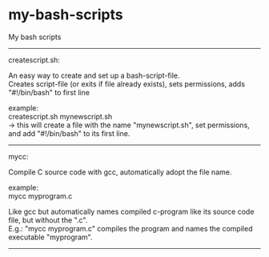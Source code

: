 # my-bash-scripts
My bash scripts

-----------------------------

createscript.sh: 

An easy way to create and set up a bash-script-file. \
Creates script-file (or exits if file already exists), sets permissions, adds "#!/bin/bash" to first line 

example: \
createscript.sh mynewscript.sh \
-> this will create a file with the name "mynewscript.sh", set permissions, and add "#!/bin/bash" to its first line.  

-----------------------------

mycc: 

Compile C source code with gcc, automatically adopt the file name. 

example: \
mycc myprogram.c 

Like gcc but automatically names compiled c-program like its source code file, but without the ".c". \
E.g.: "mycc myprogram.c" compiles the program and names the compiled executable "myprogram". 

----------------------------

